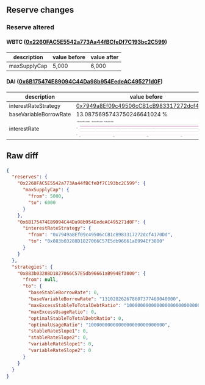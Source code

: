## Reserve changes

### Reserve altered

#### WBTC ([0x2260FAC5E5542a773Aa44fBCfeDf7C193bc2C599](https://etherscan.io/address/0x2260FAC5E5542a773Aa44fBCfeDf7C193bc2C599))

| description | value before | value after |
| --- | --- | --- |
| maxSupplyCap | 5,000 | 6,000 |


#### DAI ([0x6B175474E89094C44Da98b954EedeAC495271d0F](https://etherscan.io/address/0x6B175474E89094C44Da98b954EedeAC495271d0F))

| description | value before | value after |
| --- | --- | --- |
| interestRateStrategy | [0x7949a8Ef09c49506cCB1cB983317272dcf4170Dd](https://etherscan.io/address/0x7949a8Ef09c49506cCB1cB983317272dcf4170Dd) | [0x883b03288D1827066C57E5db96661aB994Ef3800](https://etherscan.io/address/0x883b03288D1827066C57E5db96661aB994Ef3800) |
| baseVariableBorrowRate | 13.0875695743750246641024 % | 13.102826267860737746904 % |
| interestRate | ![before](/.assets/92c634eabecb2a8bd71fc501592beb8f98e461d9.svg) | ![after](/.assets/816353ad2d1a885727450918b9ed372a384b54d7.svg) |

## Raw diff

```json
{
  "reserves": {
    "0x2260FAC5E5542a773Aa44fBCfeDf7C193bc2C599": {
      "maxSupplyCap": {
        "from": 5000,
        "to": 6000
      }
    },
    "0x6B175474E89094C44Da98b954EedeAC495271d0F": {
      "interestRateStrategy": {
        "from": "0x7949a8Ef09c49506cCB1cB983317272dcf4170Dd",
        "to": "0x883b03288D1827066C57E5db96661aB994Ef3800"
      }
    }
  },
  "strategies": {
    "0x883b03288D1827066C57E5db96661aB994Ef3800": {
      "from": null,
      "to": {
        "baseStableBorrowRate": 0,
        "baseVariableBorrowRate": "131028262678607377469040000",
        "maxExcessStableToTotalDebtRatio": "1000000000000000000000000000",
        "maxExcessUsageRatio": 0,
        "optimalStableToTotalDebtRatio": 0,
        "optimalUsageRatio": "1000000000000000000000000000",
        "stableRateSlope1": 0,
        "stableRateSlope2": 0,
        "variableRateSlope1": 0,
        "variableRateSlope2": 0
      }
    }
  }
}
```